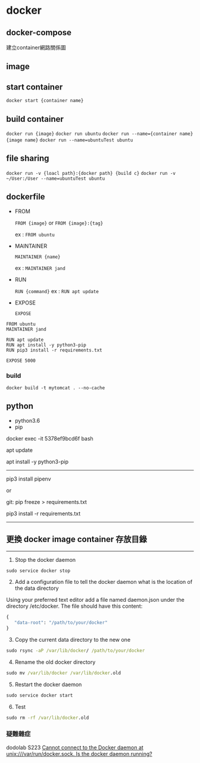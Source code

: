 # docker

## docker-compose

建立container網路關係圖

## image

## start container

`docker start {container name}`

## build container

`docker run {image}`
`docker run ubuntu`
`docker run --name={container name} {image name}`
`docker run --name=ubuntuTest ubuntu`

## file sharing

`docker run -v {loacl path}:{docker path} {build c}`
`docker run -v ~/User:/User --name=ubuntuTest ubuntu`

## dockerfile

- FROM
  
  `FROM {image}` or `FROM {image}:{tag}`

  ex : `FROM ubuntu`

- MAINTAINER
  
  `MAINTAINER {name}`

  ex : `MAINTAINER jand`

- RUN
  
  `RUN {command}`
  ex : `RUN apt update`

- EXPOSE
  
  `EXPOSE`

```text
FROM ubuntu
MAINTAINER jand

RUN apt update
RUN apt install -y python3-pip
RUN pip3 install -r requirements.txt

EXPOSE 5000
```

### build

`docker build -t mytomcat . --no-cache`

## python

- python3.6
- pip

docker exec -it 5378ef9bcd6f bash

apt update

apt install -y python3-pip

---
pip3 install pipenv

or

git:
pip freeze > requirements.txt

pip3 install -r requirements.txt

---

## 更換 docker image container 存放目錄

---

1. Stop the docker daemon

```cmd
sudo service docker stop
```

2. Add a configuration file to tell the docker daemon what is the location of the data directory

Using your preferred text editor add a file named daemon.json under the directory /etc/docker. The file should have this content:

```cmd
{ 
   "data-root": "/path/to/your/docker" 
}
```

3. Copy the current data directory to the new one

```cmd
sudo rsync -aP /var/lib/docker/ /path/to/your/docker
```

4. Rename the old docker directory

```cmd
sudo mv /var/lib/docker /var/lib/docker.old
```

5. Restart the docker daemon

```cmd
sudo service docker start
```

6. Test

```cmd
sudo rm -rf /var/lib/docker.old
```

### 疑難雜症

dodolab S223
[Cannot connect to the Docker daemon at unix:///var/run/docker.sock. Is the docker daemon running?](https://blog.yowko.com/cannot-connect-docker-daemon/)
